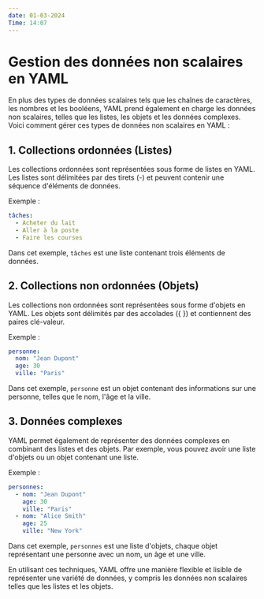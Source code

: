 ```yaml
---
date: 01-03-2024
Time: 14:07
---
```


# Gestion des données non scalaires en YAML

En plus des types de données scalaires tels que les chaînes de caractères, les nombres et les booléens, YAML prend également en charge les données non scalaires, telles que les listes, les objets et les données complexes. Voici comment gérer ces types de données non scalaires en YAML :

## 1. Collections ordonnées (Listes)

Les collections ordonnées sont représentées sous forme de listes en YAML. Les listes sont délimitées par des tirets (-) et peuvent contenir une séquence d'éléments de données.

Exemple :

```yaml
tâches:
  - Acheter du lait
  - Aller à la poste
  - Faire les courses
```

Dans cet exemple, `tâches` est une liste contenant trois éléments de données.

## 2. Collections non ordonnées (Objets)

Les collections non ordonnées sont représentées sous forme d'objets en YAML. Les objets sont délimités par des accolades ({ }) et contiennent des paires clé-valeur.

Exemple :

```yaml
personne:
  nom: "Jean Dupont"
  age: 30
  ville: "Paris"
```

Dans cet exemple, `personne` est un objet contenant des informations sur une personne, telles que le nom, l'âge et la ville.

## 3. Données complexes

YAML permet également de représenter des données complexes en combinant des listes et des objets. Par exemple, vous pouvez avoir une liste d'objets ou un objet contenant une liste.

Exemple :

```yaml
personnes:
  - nom: "Jean Dupont"
    age: 30
    ville: "Paris"
  - nom: "Alice Smith"
    age: 25
    ville: "New York"
```

Dans cet exemple, `personnes` est une liste d'objets, chaque objet représentant une personne avec un nom, un âge et une ville.

En utilisant ces techniques, YAML offre une manière flexible et lisible de représenter une variété de données, y compris les données non scalaires telles que les listes et les objets.
